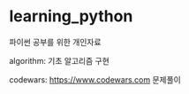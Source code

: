 # learning_python

파이썬 공부를 위한 개인자료

algorithm: 기초 알고리즘 구현

codewars: <https://www.codewars.com> 문제풀이

